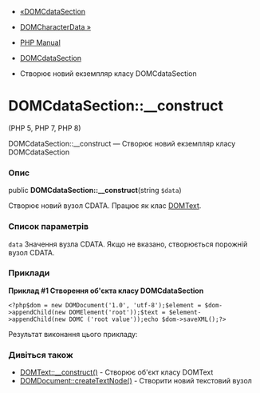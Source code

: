 - [«DOMCdataSection](class.domcdatasection.md)
- [DOMCharacterData »](class.domcharacterdata.md)

- [PHP Manual](index.md)
- [DOMCdataSection](class.domcdatasection.md)
- Створює новий екземпляр класу DOMCdataSection

# DOMCdataSection::\_\_construct

(PHP 5, PHP 7, PHP 8)

DOMCdataSection::\_\_construct — Створює новий екземпляр класу
DOMCdataSection

### Опис

public **DOMCdataSection::\_\_construct**(string `$data`)

Створює новий вузол CDATA. Працює як клас
[DOMText](class.domtext.md).

### Список параметрів

`data`
Значення вузла CDATA. Якщо не вказано, створюється порожній вузол CDATA.

### Приклади

**Приклад #1 Створення об'єкта класу DOMCdataSection**

` <?php$dom = new DOMDocument('1.0', 'utf-8');$element = $dom->appendChild(new DOMElement('root'));$text = $element->appendChild(new DOMC ('root value'));echo $dom->saveXML();?> `

Результат виконання цього прикладу:

<?xml version="1.0" encoding="utf-8"?>
<root><![CDATA[root value]]></root>

### Дивіться також

- [DOMText::\_\_construct()](domtext.construct.md) - Створює об'єкт
класу DOMText
- [DOMDocument::createTextNode()](domdocument.createtextnode.md) -
Створити новий текстовий вузол
